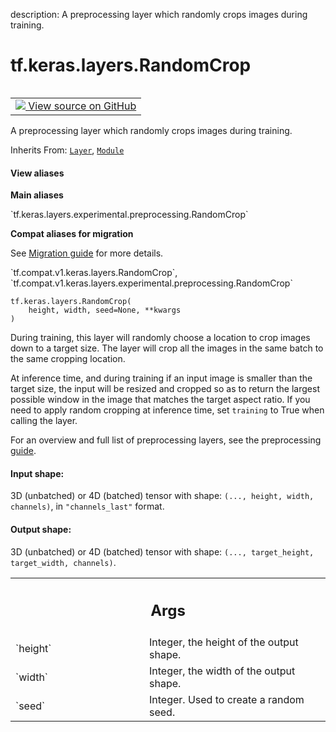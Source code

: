 description: A preprocessing layer which randomly crops images during training.

<div itemscope itemtype="http://developers.google.com/ReferenceObject">
<meta itemprop="name" content="tf.keras.layers.RandomCrop" />
<meta itemprop="path" content="Stable" />
<meta itemprop="property" content="__init__"/>
<meta itemprop="property" content="__new__"/>
</div>

# tf.keras.layers.RandomCrop

<!-- Insert buttons and diff -->

<table class="tfo-notebook-buttons tfo-api nocontent" align="left">
<td>
  <a target="_blank" href="https://github.com/keras-team/keras/tree/v2.7.0/keras/layers/preprocessing/image_preprocessing.py#L192-L266">
    <img src="https://www.tensorflow.org/images/GitHub-Mark-32px.png" />
    View source on GitHub
  </a>
</td>
</table>



A preprocessing layer which randomly crops images during training.

Inherits From: [`Layer`](../../../tf/keras/layers/Layer.md), [`Module`](../../../tf/Module.md)

<section class="expandable">
  <h4 class="showalways">View aliases</h4>
  <p>
<b>Main aliases</b>
<p>`tf.keras.layers.experimental.preprocessing.RandomCrop`</p>

<b>Compat aliases for migration</b>
<p>See
<a href="https://www.tensorflow.org/guide/migrate">Migration guide</a> for
more details.</p>
<p>`tf.compat.v1.keras.layers.RandomCrop`, `tf.compat.v1.keras.layers.experimental.preprocessing.RandomCrop`</p>
</p>
</section>

<pre class="devsite-click-to-copy prettyprint lang-py tfo-signature-link">
<code>tf.keras.layers.RandomCrop(
    height, width, seed=None, **kwargs
)
</code></pre>



<!-- Placeholder for "Used in" -->

During training, this layer will randomly choose a location to crop images
down to a target size. The layer will crop all the images in the same batch to
the same cropping location.

At inference time, and during training if an input image is smaller than the
target size, the input will be resized and cropped so as to return the largest
possible window in the image that matches the target aspect ratio. If you need
to apply random cropping at inference time, set `training` to True when
calling the layer.

For an overview and full list of preprocessing layers, see the preprocessing
[guide](https://www.tensorflow.org/guide/keras/preprocessing_layers).

#### Input shape:

3D (unbatched) or 4D (batched) tensor with shape:
`(..., height, width, channels)`, in `"channels_last"` format.



#### Output shape:

3D (unbatched) or 4D (batched) tensor with shape:
`(..., target_height, target_width, channels)`.



<!-- Tabular view -->
 <table class="responsive fixed orange">
<colgroup><col width="214px"><col></colgroup>
<tr><th colspan="2"><h2 class="add-link">Args</h2></th></tr>

<tr>
<td>
`height`
</td>
<td>
Integer, the height of the output shape.
</td>
</tr><tr>
<td>
`width`
</td>
<td>
Integer, the width of the output shape.
</td>
</tr><tr>
<td>
`seed`
</td>
<td>
Integer. Used to create a random seed.
</td>
</tr>
</table>



